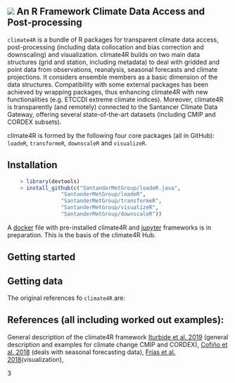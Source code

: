 ## ![](http://meteo.unican.es/work/climate4r/climate4R_logo.svg) An R Framework Climate Data Access and Post-processing

`climate4R` is a bundle of R packages for transparent climate data access, post-processing (including data collocation and bias correction and downscaling) and visualization. climate4R builds on two main data structures (grid and station, including metadata) to deal with gridded and point data from observations, reanalysis, seasonal forecasts and climate projections. It considers ensemble members as a basic dimension of the data structures. Compatibility with some external packages has been achieved by wrapping packages, thus enhancing climate4R with new functionalities (e.g. ETCCDI extreme climate indices). Moreover, climate4R is transparently (and remotely) connected to the Santancer Climate Data Gateway, offering several state-of-the-art datasets (including CMIP and CORDEX subsets).

climate4R is formed by the following four core packages (all in GitHub): `loadeR`, `transformeR`, `downscaleR` and `visualizeR`. 

## Installation
``` r
    > library(devtools)
    > install_github(c("SantanderMetGroup/loadeR.java",
                 "SantanderMetGroup/loadeR",
                 "SantanderMetGroup/transformeR",
                 "SantanderMetGroup/visualizeR",
                 "SantanderMetGroup/downscaleR"))
```

A [docker](https://www.docker.com/why-docker) file with pre-installed climate4R and [jupyter](https://jupyter.readthedocs.io/en/latest) frameworks is in preparation. This is the basis of the climate4R Hub.

## Getting started

## Getting data

The original references fo `climate4R` are:

## References (all including worked out examples):
General description of the climate4R framework [Iturbide et al. 2019](https://doi.org/10.1016/j.envsoft.2018.09.009) (general description and examples for climate change CMIP and CORDEX), 
[Cofiño et al. 2018](http://doi.org/10.1016/j.cliser.2017.07.001) (deals with seasonal forecasting data), [Frías et al. 2018](http://doi.org/10.1016/j.envsoft.2017.09.008)(visualization), 


3
